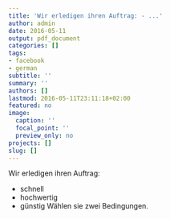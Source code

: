 ```yaml
---
title: 'Wir erledigen ihren Auftrag: - ...'
author: admin
date: 2016-05-11
output: pdf_document
categories: []
tags:
- facebook
- german
subtitle: ''
summary: ''
authors: []
lastmod: 2016-05-11T23:11:18+02:00
featured: no
image:
  caption: ''
  focal_point: ''
  preview_only: no
projects: []
slug: []
---
```

Wir erledigen ihren Auftrag:
- schnell
- hochwertig
- günstig
Wählen sie zwei Bedingungen.

